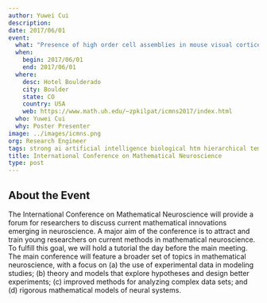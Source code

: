 ```yaml
---
author: Yuwei Cui
description:
date: 2017/06/01
event:
  what: "Presence of high order cell assemblies in mouse visual cortices during natural movie stimulation"
  when:
    begin: 2017/06/01
    end: 2017/06/01
  where:
    desc: Hotel Boulderado
    city: Boulder
    state: CO
    country: USA
    web: https://www.math.uh.edu/~zpkilpat/icmns2017/index.html
  who: Yuwei Cui
  why: Poster Presenter 
image: ../images/icmns.png
org: Research Engineer
tags: strong ai artificial intelligence biological htm hierarchical temporal memory
title: International Conference on Mathematical Neuroscience
type: post
---
```


## About the Event

The International Conference on Mathematical Neuroscience will provide a forum 
for researchers to discuss current mathematical innovations emerging in
neuroscience. A major aim of the conference is to attract and train young 
researchers on current methods in mathematical neuroscience. To fulfill this 
goal, we will hold a tutorial the day before the main meeting. The main 
conference will feature a broader set of topics in mathematical neuroscience, 
with a focus on (a) the use of experimental data in modeling studies; (b) theory 
and models that explore hypotheses and design better experiments; (c\) improved 
methods for analyzing complex data sets; and (d) rigorous mathematical models of 
neural systems.

